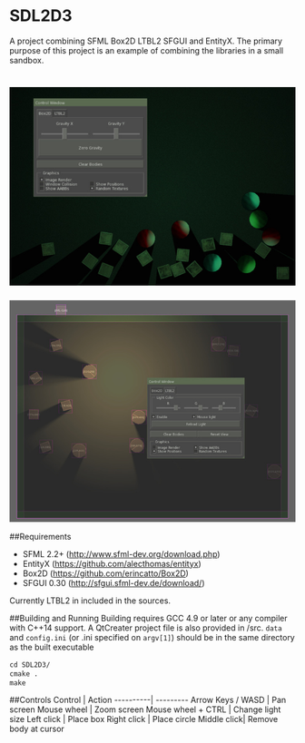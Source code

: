# SDL2D3
A project combining SFML Box2D LTBL2 SFGUI and EntityX.
The primary purpose of this project is an example of combining the libraries in a small sandbox.

![Alt Text](sdl2d3_0.jpg)
==================
![Alt Text](sdl2d3_1.jpg)

##Requirements
- SFML 2.2+ (http://www.sfml-dev.org/download.php)
- EntityX (https://github.com/alecthomas/entityx)
- Box2D (https://github.com/erincatto/Box2D)
- SFGUI 0.30 (http://sfgui.sfml-dev.de/download/)

Currently LTBL2 in included in the sources.

##Building and Running
Building requires GCC 4.9 or later or any compiler with C++14 support. A QtCreater project file is also provided in /src. `data` and `config.ini` (or .ini specified on ``argv[1]``) should be in the same directory as the built executable
```
cd SDL2D3/
cmake .
make
```

##Controls
Control | Action
----------| ---------
Arrow Keys / WASD | Pan screen
Mouse wheel | Zoom screen 
Mouse wheel + CTRL |  Change light size
Left click  | Place box
Right click | Place circle
Middle click| Remove body at cursor

